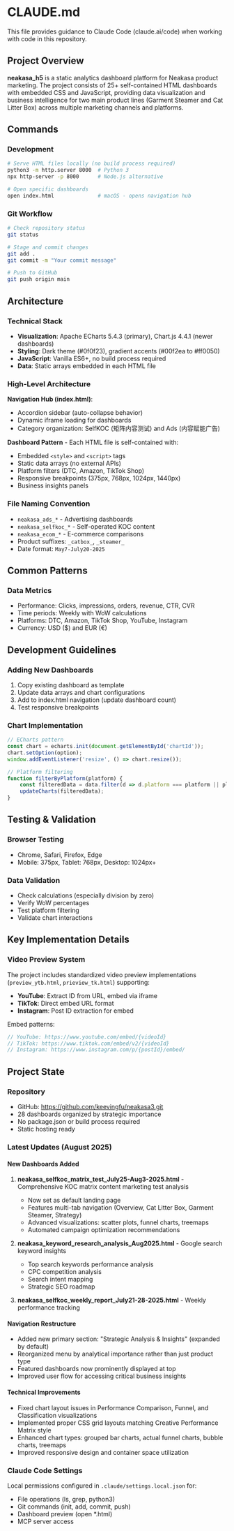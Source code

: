 # CLAUDE.md

This file provides guidance to Claude Code (claude.ai/code) when working with code in this repository.

## Project Overview

**neakasa_h5** is a static analytics dashboard platform for Neakasa product marketing. The project consists of 25+ self-contained HTML dashboards with embedded CSS and JavaScript, providing data visualization and business intelligence for two main product lines (Garment Steamer and Cat Litter Box) across multiple marketing channels and platforms.

## Commands

### Development
```bash
# Serve HTML files locally (no build process required)
python3 -m http.server 8000  # Python 3
npx http-server -p 8000      # Node.js alternative

# Open specific dashboards
open index.html              # macOS - opens navigation hub
```

### Git Workflow
```bash
# Check repository status
git status

# Stage and commit changes
git add .
git commit -m "Your commit message"

# Push to GitHub
git push origin main
```

## Architecture

### Technical Stack
- **Visualization**: Apache ECharts 5.4.3 (primary), Chart.js 4.4.1 (newer dashboards)
- **Styling**: Dark theme (#0f0f23), gradient accents (#00f2ea to #ff0050)
- **JavaScript**: Vanilla ES6+, no build process required
- **Data**: Static arrays embedded in each HTML file

### High-Level Architecture

**Navigation Hub (index.html)**:
- Accordion sidebar (auto-collapse behavior)
- Dynamic iframe loading for dashboards
- Category organization: SelfKOC (矩阵内容测试) and Ads (内容赋能广告)

**Dashboard Pattern** - Each HTML file is self-contained with:
- Embedded `<style>` and `<script>` tags
- Static data arrays (no external APIs)
- Platform filters (DTC, Amazon, TikTok Shop)
- Responsive breakpoints (375px, 768px, 1024px, 1440px)
- Business insights panels

### File Naming Convention
- `neakasa_ads_*` - Advertising dashboards
- `neakasa_selfkoc_*` - Self-operated KOC content
- `neakasa_ecom_*` - E-commerce comparisons
- Product suffixes: `_catbox_`, `_steamer_`
- Date format: `May7-July20-2025`

## Common Patterns

### Data Metrics
- Performance: Clicks, impressions, orders, revenue, CTR, CVR
- Time periods: Weekly with WoW calculations
- Platforms: DTC, Amazon, TikTok Shop, YouTube, Instagram
- Currency: USD ($) and EUR (€)

## Development Guidelines

### Adding New Dashboards
1. Copy existing dashboard as template
2. Update data arrays and chart configurations
3. Add to index.html navigation (update dashboard count)
4. Test responsive breakpoints

### Chart Implementation
```javascript
// ECharts pattern
const chart = echarts.init(document.getElementById('chartId'));
chart.setOption(option);
window.addEventListener('resize', () => chart.resize());

// Platform filtering
function filterByPlatform(platform) {
    const filteredData = data.filter(d => d.platform === platform || platform === 'all');
    updateCharts(filteredData);
}
```

## Testing & Validation

### Browser Testing
- Chrome, Safari, Firefox, Edge
- Mobile: 375px, Tablet: 768px, Desktop: 1024px+

### Data Validation
- Check calculations (especially division by zero)
- Verify WoW percentages
- Test platform filtering
- Validate chart interactions

## Key Implementation Details

### Video Preview System
The project includes standardized video preview implementations (`preview_ytb.html`, `prieview_tk.html`) supporting:
- **YouTube**: Extract ID from URL, embed via iframe
- **TikTok**: Direct embed URL format
- **Instagram**: Post ID extraction for embed

Embed patterns:
```javascript
// YouTube: https://www.youtube.com/embed/{videoId}
// TikTok: https://www.tiktok.com/embed/v2/{videoId}
// Instagram: https://www.instagram.com/p/{postId}/embed/
```

## Project State

### Repository
- GitHub: https://github.com/keevingfu/neakasa3.git
- 28 dashboards organized by strategic importance
- No package.json or build process required
- Static hosting ready

### Latest Updates (August 2025)

#### New Dashboards Added
1. **neakasa_selfkoc_matrix_test_July25-Aug3-2025.html** - Comprehensive KOC matrix content marketing test analysis
   - Now set as default landing page
   - Features multi-tab navigation (Overview, Cat Litter Box, Garment Steamer, Strategy)
   - Advanced visualizations: scatter plots, funnel charts, treemaps
   - Automated campaign optimization recommendations

2. **neakasa_keyword_research_analysis_Aug2025.html** - Google search keyword insights
   - Top search keywords performance analysis
   - CPC competition analysis
   - Search intent mapping
   - Strategic SEO roadmap

3. **neakasa_selfkoc_weekly_report_July21-28-2025.html** - Weekly performance tracking

#### Navigation Restructure
- Added new primary section: "Strategic Analysis & Insights" (expanded by default)
- Reorganized menu by analytical importance rather than just product type
- Featured dashboards now prominently displayed at top
- Improved user flow for accessing critical business insights

#### Technical Improvements
- Fixed chart layout issues in Performance Comparison, Funnel, and Classification visualizations
- Implemented proper CSS grid layouts matching Creative Performance Matrix style
- Enhanced chart types: grouped bar charts, actual funnel charts, bubble charts, treemaps
- Improved responsive design and container space utilization

### Claude Code Settings
Local permissions configured in `.claude/settings.local.json` for:
- File operations (ls, grep, python3)
- Git commands (init, add, commit, push)
- Dashboard preview (open *.html)
- MCP server access

